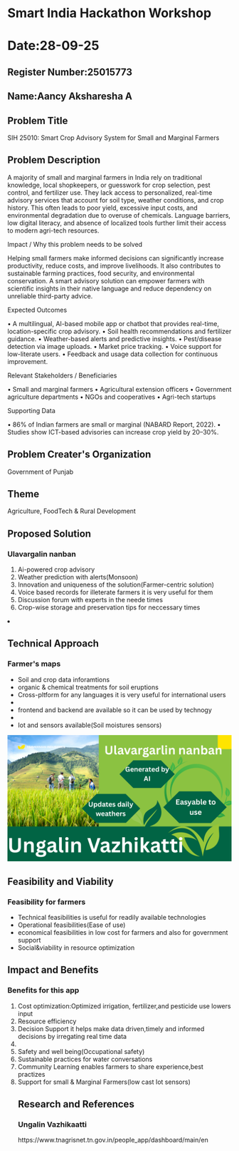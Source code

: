 # Smart India Hackathon Workshop
# Date:28-09-25
## Register Number:25015773
## Name:Aancy Aksharesha A
## Problem Title
SIH 25010: Smart Crop Advisory System for Small and Marginal Farmers
## Problem Description
A majority of small and marginal farmers in India rely on traditional knowledge, local shopkeepers, or guesswork for crop selection, pest control, and fertilizer use. They lack access to personalized, real-time advisory services that account for soil type, weather conditions, and crop history. This often leads to poor yield, excessive input costs, and environmental degradation due to overuse of chemicals. Language barriers, low digital literacy, and absence of localized tools further limit their access to modern agri-tech resources.

Impact / Why this problem needs to be solved

Helping small farmers make informed decisions can significantly increase productivity, reduce costs, and improve livelihoods. It also contributes to sustainable farming practices, food security, and environmental conservation. A smart advisory solution can empower farmers with scientific insights in their native language and reduce dependency on unreliable third-party advice.

Expected Outcomes

• A multilingual, AI-based mobile app or chatbot that provides real-time, location-specific crop advisory.
• Soil health recommendations and fertilizer guidance.
• Weather-based alerts and predictive insights.
• Pest/disease detection via image uploads.
• Market price tracking.
• Voice support for low-literate users.
• Feedback and usage data collection for continuous improvement.

Relevant Stakeholders / Beneficiaries

• Small and marginal farmers
• Agricultural extension officers
• Government agriculture departments
• NGOs and cooperatives
• Agri-tech startups

Supporting Data

• 86% of Indian farmers are small or marginal (NABARD Report, 2022).
• Studies show ICT-based advisories can increase crop yield by 20–30%.

## Problem Creater's Organization
Government of Punjab

## Theme
Agriculture, FoodTech & Rural Development

## Proposed Solution
<h3>Ulavargalin nanban</h3>
<ol><li>Ai-powered crop advisory</li>
<li>Weather prediction with alerts(Monsoon)</li>
<li>Innovation and uniqueness of the solution(Farmer-centric solution)</li>
<li>Voice based records for illeterate farmers it is very useful for them</li>
<li>Discussion forum with experts in the neede times</li>
<li>Crop-wise storage and preservation tips for neccessary times</ol><li>

## Technical Approach
<h3>Farmer's maps</h3>
<ul><li>Soil and crop data inforamtions</li>
<li>organic & chemical treatments for soil eruptions</b></li>
<li>Cross-pltform for any languages it is very useful for international users<li>
<li>frontend and backend are available so it can be used by technogy<li>
<li>Iot and sensors available(Soil moistures sensors)</ul>

![alt text](<Screenshot 2025-09-28 222425-1.png>)


## Feasibility and Viability
<h3>Feasibility for farmers</h3>
<ul><li>Technical feasibilities is useful for readily available technologies</li>
<li>Operational feasibilities(Ease of use)</li>
<li>economical feasibilities in low cost for farmers and also for government support</li>
<li>Social&viability in resource optimization </ul></li>

## Impact and Benefits
<h3>Benefits for this app</h3>
<ol><li> Cost optimization:Optimized irrigation, fertilizer,and pesticide use lowers input</li>
<li>Resource efficiency</li>
<li>Decision Support it helps make data driven,timely and informed decisions by irregating real time data<li>
<li>Safety and well being(Occupational safety)</li>
<li>Sustainable practices for water conversations</li>
<li>Community Learning enables farmers to share experience,best practizes</li>
<li>Support for small & Marginal Farmers(low cast Iot sensors)</li></ul>

## Research and References
<h3>Ungalin Vazhikaatti</h3>
https://www.tnagrisnet.tn.gov.in/people_app/dashboard/main/en
